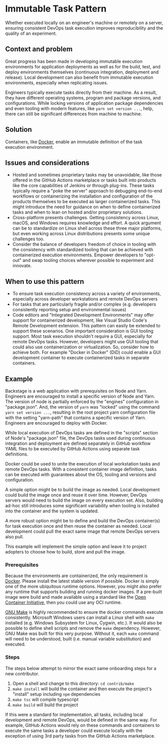 # Immutable Task Pattern

Whether executed locally on an engineer's machine or remotely on a server, ensuring consistent DevOps task execution improves reproducibility and the quality of an experiment.

## Context and problem

Great progress has been made in developing immutable execution environments for application deployments as well as for the build, test, and deploy environments themselves (continuous integration, deployment and release). Local development can also benefit from immutable execution environments, especially when replicating issues.

Engineers typically execute tasks directly from their machine. As a result, they have different operating systems, program and package versions, and configurations. While locking versions of application package dependencies and even tooling with modern features, like `yarn set version ...`, help, there can still be significant differences from machine to machine.

## Solution

Containers, like [Docker](https://www.docker.com/), enable an immutable definition of the task execution environment.

## Issues and considerations

* Hosted and sometimes proprietary tasks may be unavoidable, like those offered in the GitHub Actions marketplace or tasks built into products like the core capabilities of Jenkins or through plug-ins. These tasks typically require a "poke the server" approach to debugging end-to-end workflows or containerizing the installation and configuration of the products themselves to be executed as larger containerized tasks. This might introduce the need for guidance on when to define containerized tasks and when to lean on hosted and/or proprietary solutions.
* Cross-platform presents challenges. Getting consistency across Linux, macOS, and Windows requires knowledge and effort. A quick argument can be to standardize on Linux shell across these three major platforms, but even working across Linux distributions presents some unique challenges too.
* Consider the balance of developers freedom of choice in tooling with the consistency with standardized tooling that can be achieved with containerized execution environments. Empower developers to "opt-out" and swap tooling choices wherever possible to experiment and innovate.

## When to use this pattern

* To ensure task execution consistency across a variety of environments, especially across developer workstations and remote DevOps servers
* For tasks that are particularly fragile and/or complex (e.g. developers consistently reporting setup and environmental issues)
* Code editors and "Integrated Development Environments" may offer support for containerized development, like Visual Studio Code's Remote Development extension. This pattern can easily be extended to support these scenarios. One important consideration is GUI tooling support. Most task execution shouldn't require a GUI, especially for remote DevOps tasks. However, developers might use GUI tooling that could also use containerization or virtualization. So, consider how to achieve both. For example "Docker in Docker" (DiD) could enable a GUI development container to execute containerized tasks in separate containers.

## Example

Backstage is a web application with prerequisites on Node and Yarn. Engineers are encouraged to install a specific version of Node and Yarn. The version of node is partially enforced by the "engines" configuration in "package.json". And, the version of `yarn` was "locked" using the command `yarn set version ...`, resulting in the root project yarn configuration file with the setting "yarn-path" that contains a specific version of Yarn. Engineers are encouraged to deploy with Docker.

While local execution of DevOps tasks are defined in the "scripts" section of Node's "package.json" file, the DevOps tasks used during continuous integration and deployment are defined separately in GitHub workflow YAML files to be executed by GitHub Actions using separate task definitions.

Docker could be used to unite the execution of local workstation tasks and remote DevOps tasks. With a consistent container image definition, tasks can be executed with guarantees about the OS, tooling and versions and configuration.

A simple option might be to build the image as needed. Local development could build the image once and reuse it over time. However, DevOps servers would need to build the image on every execution set. Also, building ad-hoc still introduces some significant variability when tooling is installed into the container and the system is updated.

A more robust option might be to define and build the DevOps container(s) for task execution once and then reuse the container as needed. Local development could pull the exact same image that remote DevOps servers also pull.

This example will implement the simple option and leave it to project adopters to choose how to build, store and pull the image.

### Prerequisites

Because the environments are containerized, the only requirement is [Docker](https://docs.docker.com/get-docker/). Please install the latest stable version if possible. Docker is simply one of the more ubiquitous runtime options. However, you might also prefer any runtime that supports building and running docker images. If a pre-built image were build and made available using a standard like the [Open Container Initiative](https://opencontainers.org/), then you could use any OCI runtime.

[GNU Make](https://www.gnu.org/software/make/) is highly recommended to ensure the docker commands execute consistently. Microsoft Windows users can install a Linux shell with `make` installed (e.g. Windows Subsystem for Linux, Cygwin, etc.). It would also be possible to define shell scripts and remove the `make` dependency. However, GNU Make was built for this very purpose. Without it, each `make` command will need to be understood, built (i.e. manual variable substitution) and executed.

### Steps

The steps below attempt to mirror the exact same onboarding steps for a new contributor.

1. Open a shell and change to this directory: `cd contrib/make`
2. `make install` will build the container and then execute the project's "install" setup including `npm` dependencies
3. `make tsc` will compile typescript
4. `make build` will build the project

If this were a standard for implementation, all tasks, including local development and remote DevOps, would be defined in the same way. For example, GitHub Actions would rely on these commands and containers to execute the same tasks a developer could execute locally with the exception of using 3rd party tasks from the GitHub Actions marketplace.
